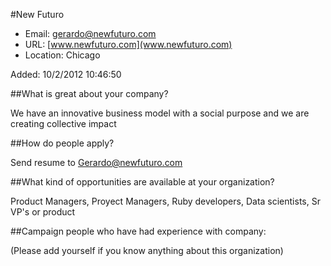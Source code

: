 
#New Futuro 

* Email: [gerardo@newfuturo.com](mailto:gerardo@newfuturo.com)
* URL: [www.newfuturo.com](www.newfuturo.com)
* Location: Chicago

Added: 10/2/2012 10:46:50

##What is great about your company?

We have an innovative business model with a social purpose and we are creating collective impact

##How do people apply?

Send resume to Gerardo@newfuturo.com

##What kind of opportunities are available at your organization?

Product Managers, Proyect Managers, Ruby developers, Data scientists, Sr VP's or product

##Campaign people who have had experience with company:

(Please add yourself if you know anything about this organization)


    